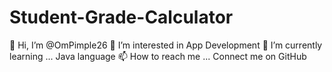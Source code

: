 # Student-Grade-Calculator
👋 Hi, I’m @OmPimple26 
👀 I’m interested in App Development 
🌱 I’m currently learning ... Java language 
📫 How to reach me ... Connect me on GitHub
